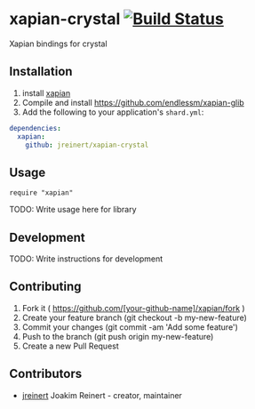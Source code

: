 # xapian-crystal [![Build Status](https://travis-ci.org/jreinert/xapian-crystal.svg?branch=master)](https://travis-ci.org/jreinert/xapian-crystal)

Xapian bindings for crystal

## Installation

1. install [xapian](http://xapian.org/)
2. Compile and install https://github.com/endlessm/xapian-glib
3. Add the following to your application's `shard.yml`:

```yaml
dependencies:
  xapian:
    github: jreinert/xapian-crystal
```

## Usage

```crystal
require "xapian"
```

TODO: Write usage here for library

## Development

TODO: Write instructions for development

## Contributing

1. Fork it ( https://github.com/[your-github-name]/xapian/fork )
2. Create your feature branch (git checkout -b my-new-feature)
3. Commit your changes (git commit -am 'Add some feature')
4. Push to the branch (git push origin my-new-feature)
5. Create a new Pull Request

## Contributors

- [jreinert](https://github.com/jreinert) Joakim Reinert - creator, maintainer
